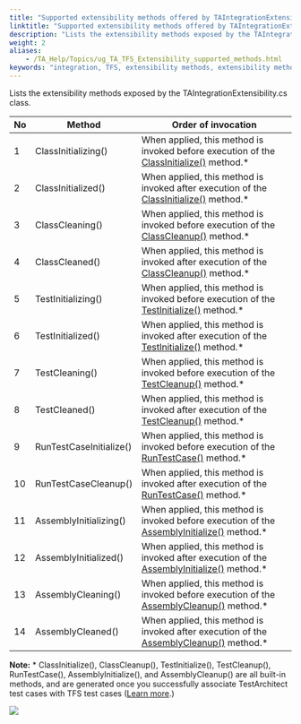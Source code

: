 ```yaml
--- 
title: "Supported extensibility methods offered by TAIntegrationExtensibility.cs"
linktitle: "Supported extensibility methods offered by TAIntegrationExtensibility.cs"
description: "Lists the extensibility methods exposed by the TAIntegrationExtensibility.cs class."
weight: 2
aliases: 
    - /TA_Help/Topics/ug_TA_TFS_Extensibility_supported_methods.html
keywords: "integration, TFS, extensibility methods, extensibility methods, Team Foundation Server, TAIntegrationExtensibility"
---
```


Lists the extensibility methods exposed by the TAIntegrationExtensibility.cs class.

|No|Method|Order of invocation|
|--|------|-------------------|
|1|ClassInitializing\(\)|When applied, this method is invoked before execution of the [ClassInitialize\(\)](https://msdn.microsoft.com/en-us/library/microsoft.visualstudio.testtools.unittesting.classinitializeattribute.aspx) method.\*|
|2|ClassInitialized\(\)|When applied, this method is invoked after execution of the [ClassInitialize\(\)](https://msdn.microsoft.com/en-us/library/microsoft.visualstudio.testtools.unittesting.classinitializeattribute.aspx) method.\*|
|3|ClassCleaning\(\)|When applied, this method is invoked before execution of the [ClassCleanup\(\)](https://msdn.microsoft.com/en-us/library/microsoft.visualstudio.testtools.unittesting.classcleanupattribute.aspx) method.\*|
|4|ClassCleaned\(\)|When applied, this method is invoked after execution of the [ClassCleanup\(\)](https://msdn.microsoft.com/en-us/library/microsoft.visualstudio.testtools.unittesting.classcleanupattribute.aspx) method.\*|
|5|TestInitializing\(\)|When applied, this method is invoked before execution of the [TestInitialize\(\)](https://msdn.microsoft.com/en-us/library/microsoft.visualstudio.testtools.unittesting.testinitializeattribute.aspx) method.\*|
|6|TestInitialized\(\)|When applied, this method is invoked after execution of the [TestInitialize\(\)](https://msdn.microsoft.com/en-us/library/microsoft.visualstudio.testtools.unittesting.testinitializeattribute.aspx) method.\*|
|7|TestCleaning\(\)|When applied, this method is invoked before execution of the [TestCleanup\(\)](https://msdn.microsoft.com/en-us/library/microsoft.visualstudio.testtools.unittesting.testcleanupattribute.aspx) method.\*|
|8|TestCleaned\(\)|When applied, this method is invoked after execution of the [TestCleanup\(\)](https://msdn.microsoft.com/en-us/library/microsoft.visualstudio.testtools.unittesting.testcleanupattribute.aspx) method.\*|
|9|RunTestCaseInitialize\(\)|When applied, this method is invoked before execution of the [RunTestCase\(\)](https://msdn.microsoft.com/en-us/library/microsoft.visualstudio.testtools.unittesting.testmethodattribute.aspx) method.\*|
|10|RunTestCaseCleanup\(\)|When applied, this method is invoked after execution of the [RunTestCase\(\)](https://msdn.microsoft.com/en-us/library/microsoft.visualstudio.testtools.unittesting.testmethodattribute.aspx) method.\*|
|11|AssemblyInitializing\(\)|When applied, this method is invoked before execution of the [AssemblyInitialize\(\)](https://msdn.microsoft.com/en-us/library/microsoft.visualstudio.testtools.unittesting.assemblyinitializeattribute.aspx) method.\*|
|12|AssemblyInitialized\(\)|When applied, this method is invoked after execution of the [AssemblyInitialize\(\)](https://msdn.microsoft.com/en-us/library/microsoft.visualstudio.testtools.unittesting.assemblyinitializeattribute.aspx) method.\*|
|13|AssemblyCleaning\(\)|When applied, this method is invoked before execution of the [AssemblyCleanup\(\)](https://msdn.microsoft.com/en-us/library/microsoft.visualstudio.testtools.unittesting.assemblycleanupattribute.aspx) method.\*|
|14|AssemblyCleaned\(\)|When applied, this method is invoked after execution of the [AssemblyCleanup\(\)](https://msdn.microsoft.com/en-us/library/microsoft.visualstudio.testtools.unittesting.assemblycleanupattribute.aspx) method.\*|

**Note:** \* ClassInitialize\(\), ClassCleanup\(\), TestInitialize\(\), TestCleanup\(\), RunTestCase\(\), AssemblyInitialize\(\), and AssemblyCleanup\(\) are all built-in methods, and are generated once you successfully associate TestArchitect test cases with TFS test cases \([Learn more](/TA_Help/Topics/ug_MTM_associate.html).\)

![](/images/TA_Help/Images/ug_MTM_TAIntegrationExtensibility_3.png)




